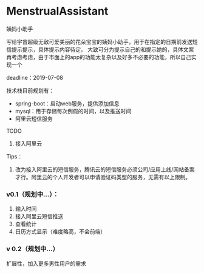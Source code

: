 # MenstrualAssistant
姨妈小助手

写给宇宙超级无敌可爱美丽的花朵宝宝的姨妈小助手，用于在指定的日期前发送短信提示提示，具体提示内容待定。
大致可分为提示自己的和提示她的，具体文案再考虑考虑，由于市面上的app的功能太复杂以及好多不必要的功能，所以自己实现一个

deadline：2019-07-08


技术栈目前规划有：  
- spring-boot：启动web服务，提供添加信息
- mysql：用于存储每次例假的时间，以及推送时间
- 阿里云短信服务

TODO 
1. 接入阿里云

Tips：
1. 改为接入阿里云的短信服务，腾讯云的短信服务必须公司/应用上线/网站备案才行。阿里云的个人开发者可以申请验证码类型的服务，无需有以上限制。


### v0.1（规划中...）：  
1. 输入时间
2. 接入阿里云短信推送
3. 查看统计
4. 日历方式显示（难度略高，不会前端）

### v 0.2（规划中...）
扩展性，加入更多男性用户的需求